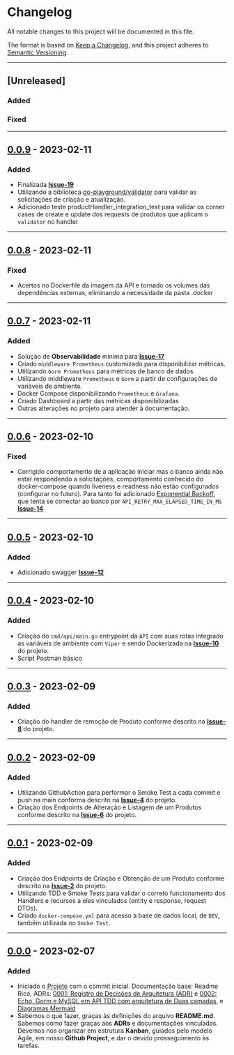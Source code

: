 # Changelog

All notable changes to this project will be documented in this file.

The format is based on [Keep a Changelog](https://keepachangelog.com/en/1.0.0/),
and this project adheres to [Semantic Versioning](https://semver.org/spec/v2.0.0.html).

---

## [Unreleased]
### Added

### Fixed

---
## [0.0.9] - 2023-02-11
### Added

- Finalizada __[Issue-19](https://github.com/jtonynet/go-products-api/issues/19)__
- Utilizando a biblioteca [go-playground/validator](https://github.com/go-playground/validator) para validar as solicitações de criação e atualização.
- Adicionado teste productHandler_integration_test para validar os corner cases de create e update dos requests de produtos que aplicam o `validator` no handler

---

## [0.0.8] - 2023-02-11
### Fixed

- Acertos no Dockerfile da imagem da API e tornado os volumes das dependências externas, eliminando a necessidade da pasta .docker

---

## [0.0.7] - 2023-02-11
### Added

- Solução de __Observabilidade__ minima para __[Issue-17](https://github.com/jtonynet/go-products-api/issues/17)__
- Criado `middleware Prometheus` customizado para disponibilizar métricas.
- Utilizando `Gorm Prometheus` para métricas de banco de dados.
- Utilizando middleware `Prometheus` e `Gorm` a partir de configurações de variáveis de ambiente.
- Docker Compose disponibilizando `Prometheus` e `Grafana`.
- Criado Dashboard a partir das métricas disponibilizadas
- Outras alterações no projeto para atender à documentação.

---

## [0.0.6] - 2023-02-10
### Fixed

- Corrigido comportamento de a aplicação iniciar mas o banco ainda não estar respondendo a solicitações, comportamento conhecido do docker-compose quando liveness e readness não estão configurados (configurar no futuro). Para tanto foi adicionado [Exponential Backoff](https://github.com/cenkalti/backoff), que tenta se conectar ao banco por `API_RETRY_MAX_ELAPSED_TIME_IN_MS` __[Issue-14](https://github.com/jtonynet/go-products-api/issues/14)__ 


---

## [0.0.5] - 2023-02-10
### Added

- Adicionado swagger __[Issue-12](https://github.com/jtonynet/go-products-api/issues/12)__ 

---

## [0.0.4] - 2023-02-10
### Added

- Criação do `cmd/api/main.go` entrypoint da `API` com suas rotas integrado as variáveis de ambiente com `Viper` e sendo Dockerizada na __[Issue-10](https://github.com/jtonynet/go-products-api/issues/10)__ do projeto.
- Script Postman básico

---

## [0.0.3] - 2023-02-09
### Added

- Criação do handler de remoção de Produto conforme descrito na __[Issue-8](https://github.com/jtonynet/go-products-api/issues/8)__ do projeto.

---

## [0.0.2] - 2023-02-09
### Added

- Utilizando GithubAction para performar o Smoke Test a cada commit e push na main conforma descrito na __[Issue-4](https://github.com/jtonynet/go-products-api/issues/4)__ do projeto.
- Criação dos Endpoints de Alteração e Listagem de um Produtos conforme descrito na __[Issue-6](https://github.com/jtonynet/go-products-api/issues/6)__ do projeto.

---

## [0.0.1] - 2023-02-09
### Added

- Criação dos Endpoints de Criação e Obtenção de um Produto conforme descrito na __[Issue-2](https://github.com/jtonynet/go-products-api/issues/2)__ do projeto.
- Utilizando TDD e Smoke Tests para validar o correto funcionamento dos Handlers e recursos a eles vinculados (entity e response, request DTOs).
- Criado `docker-compose.yml` para acesso à base de dados local, de `DEV`, também utilizada no `Smoke Test`.
---

## [0.0.0] - 2023-02-07
### Added

- Iniciado o [Projeto](https://github.com/users/jtonynet/projects/3) com o commit inicial. Documentação base: Readme Rico, ADRs: [0001: Registro de Decisões de Arquitetura (ADR)](./docs/architecture/decisions/registro-de-decisoes-de-arquitetura.md) e [0002: Echo, Gorm e MySQL em API TDD com arquitetura de Duas camadas](./docs/architecture/decisions/0002-echo-gorm-e-mysql-com-arquitetura-de-api-tdd-em-duas-camadas.md), e [Diagramas Mermaid](https://github.com/jtonynet/go-products-api/tree/main#diagrams)
- Sabemos o que fazer, graças às definições do arquivo __README.md__. Sabemos como fazer graças aos __ADRs__ e documentações vinculadas. Devemos nos organizar em estrutura __Kanban__, guiados pelo modelo Agile, em nosso __Github Project__, e dar o devido prosseguimento às tarefas.


[0.0.9]: https://github.com/jtonynet/go-products-api/compare/v0.0.8...v0.0.9
[0.0.8]: https://github.com/jtonynet/go-products-api/compare/v0.0.7...v0.0.8
[0.0.7]: https://github.com/jtonynet/go-products-api/compare/v0.0.6...v0.0.7
[0.0.6]: https://github.com/jtonynet/go-products-api/compare/v0.0.5...v0.0.6
[0.0.5]: https://github.com/jtonynet/go-products-api/compare/v0.0.4...v0.0.5
[0.0.4]: https://github.com/jtonynet/go-products-api/compare/v0.0.3...v0.0.4
[0.0.3]: https://github.com/jtonynet/go-products-api/compare/v0.0.2...v0.0.3
[0.0.2]: https://github.com/jtonynet/go-products-api/compare/v0.0.1...v0.0.2
[0.0.1]: https://github.com/jtonynet/go-products-api/compare/v0.0.0...v0.0.1
[0.0.0]: https://github.com/jtonynet/go-products-api/releases/tag/v0.0.0
